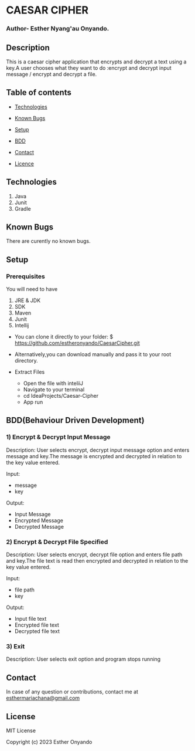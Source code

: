 # CAESAR CIPHER
### Author- Esther Nyang'au Onyando.
## Description
This is a caesar cipher application that encrypts and decrypt a text using a key.A user chooses what they want to do :encrypt and decrypt input message / encrypt and decrypt a file.

## Table of contents
* [Technologies](#technologies)

* [Known Bugs](#knownbugs)

* [Setup](#setup)

* [BDD ](#BDD)

* [Contact](#contact)

* [Licence](#Licence)



## Technologies

1. Java
1. Junit
1. Gradle


## Known Bugs
There are curently no known bugs.
## Setup
### Prerequisites
You will need to have
1. JRE & JDK
1. SDK
1. Maven
1. Junit
1. Intellij



* You can clone it directly to your folder:
$ https://github.com/estheronyando/CaesarCipher.git

* Alternatively,you can download  manually and pass it to your root directory.

* Extract Files

   * Open the file with inteliiJ
   * Navigate to your terminal
   * cd IdeaProjects/Caesar-Cipher
   * App run
## BDD(Behaviour Driven Development)
### 1)  Encrypt & Decrypt Input Message
Description:
User selects encrypt, decrypt input message option and enters message and key.The message is encrypted and decrypted in relation to the key value entered.

Input:
* message
* key

Output:
* Input Message
* Encrypted Message
* Decrypted Message


### 2) Encrypt & Decrypt File Specified
Description:
User selects encrypt, decrypt file option and enters file path and key.The file text is read then encrypted and decrypted in relation to the key value entered.

Input:
* file path
* key

Output:
* Input file text
* Encrypted file text
* Decrypted file text

### 3) Exit
Description: User selects exit option and program stops running

## Contact
In case of any question or contributions, contact me at esthermariachana@gmail.com

## License
MIT License

Copyright (c) 2023 Esther Onyando
